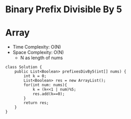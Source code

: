 # Binary Prefix Divisible By 5

# Array

- Time Complexity: O(N)
- Space Complexity: O(N)
  - N as length of nums

```
class Solution {
    public List<Boolean> prefixesDivBy5(int[] nums) {
        int k = 0;
        List<Boolean> res = new ArrayList();
        for(int num: nums){
            k = (k<<1 | num)%5;
            res.add(k==0);
        }
        return res;
    }
}
```
